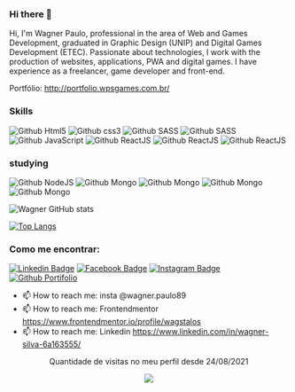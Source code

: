 ### Hi there 👋
Hi, I'm Wagner Paulo, professional in the area of Web and Games Development, graduated in Graphic Design (UNIP) and Digital Games Development (ETEC). Passionate about technologies, I work with the production of websites, applications, PWA and digital games. I have experience as a freelancer, game developer and front-end.

Portfólio: http://portfolio.wpsgames.com.br/


### Skills

![Github Html5](https://img.shields.io/badge/HTML5-E34F26?style=for-the-badge&logo=html5&logoColor=white)
![Github css3](https://img.shields.io/badge/CSS3-1572B6?style=for-the-badge&logo=css3&logoColor=white)
![Github SASS](https://img.shields.io/badge/SASS-CF649A?style=for-the-badge&logo=sass&logoColor=white)
![Github SASS](https://img.shields.io/badge/bootstrap-7952B3?style=for-the-badge&logo=Bootstrap&logoColor=white)
![Github JavaScript](https://img.shields.io/badge/JavaScript-F7DF1E?style=for-the-badge&logo=javascript&logoColor=black)
![Github ReactJS](https://img.shields.io/badge/-ReactJs-61dafb?style=for-the-badge&logo=react&logoColor=black)
![Github ReactJS](https://img.shields.io/badge/wordpress-30336b?style=for-the-badge&logo=WordPress&logoColor=white)
![Github ReactJS](https://img.shields.io/badge/Construct3-636e72?style=for-the-badge&logo=Construct%203&logoColor=white)

### studying

![Github NodeJS](https://img.shields.io/badge/NODEJS-90C53F?style=for-the-badge&logo=Node.js&logoColor=white)
![Github Mongo](https://img.shields.io/badge/MongoDB-dfe6e9?style=for-the-badge&logo=mongodb)
![Github Mongo](https://img.shields.io/badge/next.js-2d3436?style=for-the-badge&logo=Next.js&logoColor=white)
![Github Mongo](https://img.shields.io/badge/Unity-000?style=for-the-badge&logo=Unity&logoColor=white)
![Github Mongo](https://img.shields.io/badge/Figma-F24E1E?style=for-the-badge&logo=Figma&logoColor=white)


![Wagner GitHub stats](https://github-readme-stats.vercel.app/api?username=wagstalos&show_icons=true&theme=dracula)

[![Top Langs](https://github-readme-stats.vercel.app/api/top-langs/?username=wagstalos&layout=compact&theme=dracula)](https://github.com/wagstalos/github-readme-stats)



### Como me encontrar:

[![Linkedin Badge](https://img.shields.io/badge/LinkedIn-0077B5?style=for-the-badge&logo=linkedin&logoColor=white&link=https://www.linkedin.com/in/wagner-silva-6a163555/)](https://www.linkedin.com/in/wagner-silva-6a163555/)
[![Facebook Badge](https://img.shields.io/badge/Facebook-1877F2?style=for-the-badge&logo=facebook&logoColor=white&link=)](https://www.facebook.com/wagstalos/)
[![Instagram Badge](https://img.shields.io/badge/Instagram-E4405F?style=for-the-badge&logo=instagram&logoColor=white&link=https://www.instagram.com/wagner.paulo89/)](https://www.instagram.com/wagner.paulo89/)
[![Github Portifolio](https://img.shields.io/badge/Portfolio-{feca57}?style=for-the-badge&logo={Portifolio}&logoColor=white&link=http://portfolio.wpsgames.com.br/)](http://portfolio.wpsgames.com.br/)


- 📫 How to reach me: insta @wagner.paulo89 
- 📫 How to reach me: Frontendmentor https://www.frontendmentor.io/profile/wagstalos
- 📫 How to reach me: Linkedin https://www.linkedin.com/in/wagner-silva-6a163555/
<!--
**wagstalos/wagstalos** is a ✨ _special_ ✨ repository because its `README.md` (this file) appears on your GitHub profile.

<p align="center">   <img alingn="center" src="https://profile-counter.glitch.me/SeuPerfildoGitHub/count.svg" /></p>

Here are some ideas to get you started:

- 🔭 I’m currently working on ...
- 🌱 I’m currently learning ...
- 👯 I’m looking to collaborate on ...
- 🤔 I’m looking for help with ...
- 💬 Ask me about ...
- 📫 How to reach me: ...
- 😄 Pronouns: ...
- ⚡ Fun fact: ...
-->


<p align="center"> Quantidade  de visitas no meu perfil desde 24/08/2021  </p>
<p align="center">   <img alingn="center" src="https://profile-counter.glitch.me/wagstalos/count.svg" /></p>


